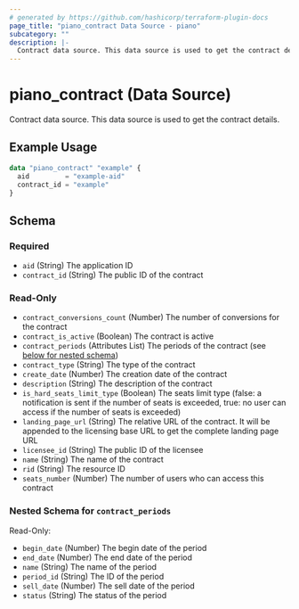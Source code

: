```yaml
---
# generated by https://github.com/hashicorp/terraform-plugin-docs
page_title: "piano_contract Data Source - piano"
subcategory: ""
description: |-
  Contract data source. This data source is used to get the contract details.
---
```


# piano_contract (Data Source)

Contract data source. This data source is used to get the contract details.

## Example Usage

```terraform
data "piano_contract" "example" {
  aid         = "example-aid"
  contract_id = "example"
}
```

<!-- schema generated by tfplugindocs -->
## Schema

### Required

- `aid` (String) The application ID
- `contract_id` (String) The public ID of the contract

### Read-Only

- `contract_conversions_count` (Number) The number of conversions for the contract
- `contract_is_active` (Boolean) The contract is active
- `contract_periods` (Attributes List) The periods of the contract (see [below for nested schema](#nestedatt--contract_periods))
- `contract_type` (String) The type of the contract
- `create_date` (Number) The creation date of the contract
- `description` (String) The description of the contract
- `is_hard_seats_limit_type` (Boolean) The seats limit type (false: a notification is sent if the number of seats is exceeded, true: no user can access if the number of seats is exceeded)
- `landing_page_url` (String) The relative URL of the contract. It will be appended to the licensing base URL to get the complete landing page URL
- `licensee_id` (String) The public ID of the licensee
- `name` (String) The name of the contract
- `rid` (String) The resource ID
- `seats_number` (Number) The number of users who can access this contract

<a id="nestedatt--contract_periods"></a>
### Nested Schema for `contract_periods`

Read-Only:

- `begin_date` (Number) The begin date of the period
- `end_date` (Number) The end date of the period
- `name` (String) The name of the period
- `period_id` (String) The ID of the period
- `sell_date` (Number) The sell date of the period
- `status` (String) The status of the period
